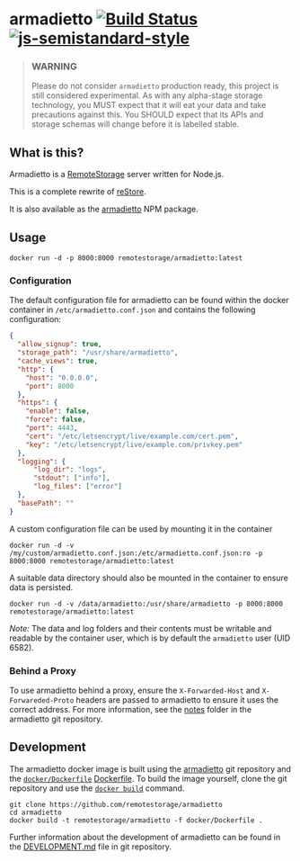 # armadietto [![Build Status](https://secure.travis-ci.org/remotestorage/armadietto.svg)](http://travis-ci.org/remotestorage/armadietto) [![js-semistandard-style](https://img.shields.io/badge/code%20style-semistandard-brightgreen.svg?style=flat-square)](https://github.com/Flet/semistandard)

> ### WARNING
> Please do not consider `armadietto` production ready, this project is still
> considered experimental.  As with any alpha-stage storage technology, you
> MUST expect that it will eat your data and take precautions against this. You
> SHOULD expect that its APIs and storage schemas will change before it is
> labelled stable.

## What is this?

Armadietto is a [RemoteStorage](https://remotestorage.io) server written for Node.js.

This is a complete rewrite of [reStore](https://github.com/jcoglan/restore).

It is also available as the
[armadietto](https://www.npmjs.com/package/armadietto) NPM package.

## Usage

```
docker run -d -p 8000:8000 remotestorage/armadietto:latest
```

### Configuration

The default configuration file for armadietto can be found within the docker
container in `/etc/armadietto.conf.json` and contains the following
configuration:

```json
{
  "allow_signup": true,
  "storage_path": "/usr/share/armadietto",
  "cache_views": true,
  "http": {
    "host": "0.0.0.0",
    "port": 8000
  },
  "https": {
    "enable": false,
    "force": false,
    "port": 4443,
    "cert": "/etc/letsencrypt/live/example.com/cert.pem",
    "key": "/etc/letsencrypt/live/example.com/privkey.pem"
  },
  "logging": {
	  "log_dir": "logs",
	  "stdout": ["info"],
	  "log_files": ["error"]
  },
  "basePath": ""
}
```

A custom configuration file can be used by mounting it in the container

```
docker run -d -v /my/custom/armadietto.conf.json:/etc/armadietto.conf.json:ro -p 8000:8000 remotestorage/armadietto:latest
```

A suitable data directory should also be mounted in the container to
ensure data is persisted.

```
docker run -d -v /data/armadietto:/usr/share/armadietto -p 8000:8000 remotestorage/armadietto:latest
```

*Note:* The data and log folders and their contents must be writable and
readable by the container user, which is by default the `armadietto` user
(UID 6582).

### Behind a Proxy

To use armadietto behind a proxy, ensure the `X-Forwarded-Host` and
`X-Forwareded-Proto` headers are passed to armadietto to ensure it uses the
correct address. For more information, see the
[notes](https://github.com/remotestorage/armadietto/tree/master/notes)
folder in the armadietto git repository.

## Development

The armadietto docker image is built using the
[armadietto](https://github.com/remotestorage/armadietto) git repository
and the [`docker/Dockerfile`](https://github.com/remotestorage/armadietto/blob/master/docker/Dockerfile)
[Dockerfile](https://docs.docker.com/engine/reference/builder/). To build
the image yourself, clone the git repository and use the
[`docker build`](https://docs.docker.com/engine/reference/commandline/build/) command.

```
git clone https://github.com/remotestorage/armadietto
cd armadietto
docker build -t remotestorage/armadietto -f docker/Dockerfile .
```

Further information about the development of armadietto can be found in the
[DEVELOPMENT.md](https://github.com/remotestorage/armadietto/blob/master/DEVELOPMENT.md)
file in git repository.

